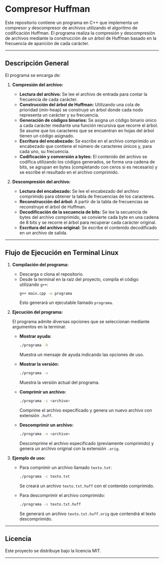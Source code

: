 # Compresor Huffman

Este repositorio contiene un programa en C++ que implementa un compresor y descompresor de archivos utilizando el algoritmo de codificación Huffman. El programa realiza la compresión y descompresión de archivos mediante la construcción de un árbol de Huffman basado en la frecuencia de aparición de cada carácter.

---

## Descripción General

El programa se encarga de:

1. **Compresión del archivo:**
   - **Lectura del archivo:** Se lee el archivo de entrada para contar la frecuencia de cada carácter.
   - **Construcción del árbol de Huffman:** Utilizando una cola de prioridad (min-heap) se construye un árbol donde cada nodo representa un carácter y su frecuencia.
   - **Generación de códigos binarios:** Se asigna un código binario único a cada carácter mediante una función recursiva que recorre el árbol. Se asume que los caracteres que se encuentran en hojas del árbol tienen un código asignado.
   - **Escritura del encabezado:** Se escribe en el archivo comprimido un encabezado que contiene el número de caracteres únicos y, para cada uno, su frecuencia.
   - **Codificación y conversión a bytes:** El contenido del archivo se codifica utilizando los códigos generados, se forma una cadena de bits, se agrupan en bytes (completando con ceros si es necesario) y se escribe el resultado en el archivo comprimido.

2. **Descompresión del archivo:**
   - **Lectura del encabezado:** Se lee el encabezado del archivo comprimido para obtener la tabla de frecuencias de los caracteres.
   - **Reconstrucción del árbol:** A partir de la tabla de frecuencias se reconstruye el árbol de Huffman.
   - **Decodificación de la secuencia de bits:** Se lee la secuencia de bytes del archivo comprimido, se convierte cada byte en una cadena de 8 bits y se recorre el árbol para recuperar cada carácter original.
   - **Escritura del archivo original:** Se escribe el contenido decodificado en un archivo de salida.

---

## Flujo de Ejecución en Terminal Linux

1. **Compilación del programa:**
   - Descarga o clona el repositorio.
   - Desde la terminal en la raíz del proyecto, compila el código utilizando `g++`:
     ```bash
     g++ main.cpp -o programa
     ```
     Esto generará un ejecutable llamado `programa`.

2. **Ejecución del programa:**
   
   El programa admite diversas opciones que se seleccionan mediante argumentos en la terminal:

   - **Mostrar ayuda:**
     ```bash
     ./programa -h
     ```
     Muestra un mensaje de ayuda indicando las opciones de uso.

   - **Mostrar la versión:**
     ```bash
     ./programa -v
     ```
     Muestra la versión actual del programa.

   - **Comprimir un archivo:**
     ```bash
     ./programa -c <archivo>
     ```
     Comprime el archivo especificado y genera un nuevo archivo con extensión `.huff`.

   - **Descomprimir un archivo:**
     ```bash
     ./programa -x <archivo>
     ```
     Descomprime el archivo especificado (previamente comprimido) y genera un archivo original con la extensión `.orig`.

3. **Ejemplo de uso:**
   - Para comprimir un archivo llamado `texto.txt`:
     ```bash
     ./programa -c texto.txt
     ```
     Se creará un archivo `texto.txt.huff` con el contenido comprimido.

   - Para descomprimir el archivo comprimido:
     ```bash
     ./programa -x texto.txt.huff
     ```
     Se generará un archivo `texto.txt.huff.orig` que contendrá el texto descomprimido.

---

## Licencia

Este proyecto se distribuye bajo la licencia MIT.

---
